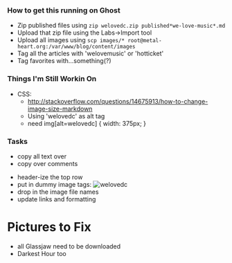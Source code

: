 ### How to get this running on Ghost

* Zip published files using `zip welovedc.zip published*we-love-music*.md`
* Upload that zip file using the Labs->Import tool
* Upload all images using `scp images/* root@metal-heart.org:/var/www/blog/content/images`
* Tag all the articles with 'welovemusic' or 'hotticket'
* Tag favorites with...something(?)


### Things I'm Still Workin On
* CSS: 
    - http://stackoverflow.com/questions/14675913/how-to-change-image-size-markdown
    - Using 'welovedc' as alt tag
    - need img[alt=welovedc] { width: 375px; }

### Tasks
+ copy all text over
+ copy over comments
- header-ize the top row
- put in dummy image tags: ![welovedc](/images/.jpg "")
- drop in the image file names
- update links and formatting


# Pictures to Fix
- all Glassjaw need to be downloaded
- Darkest Hour too